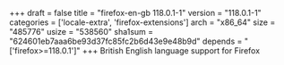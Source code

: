 +++
draft = false
title = "firefox-en-gb 118.0.1-1"
version = "118.0.1-1"
categories = ['locale-extra', 'firefox-extensions']
arch = "x86_64"
size = "485776"
usize = "538560"
sha1sum = "624601eb7aaa6be93d37fc85fc2b6d43e9e48b9d"
depends = "['firefox>=118.0.1']"
+++
British English language support for Firefox
